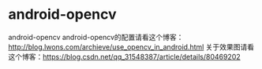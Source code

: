 # android-opencv
android-opencv
android-opencv的配置请看这个博客：http://blog.lwons.com/archieve/use_opencv_in_android.html
关于效果图请看这个博客：https://blog.csdn.net/qq_31548387/article/details/80469202
